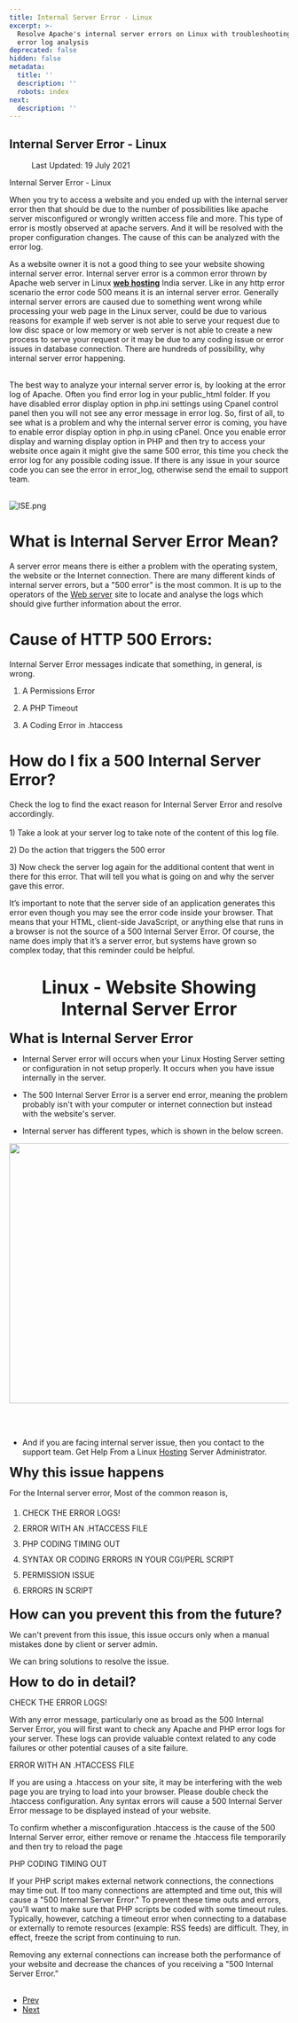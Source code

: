 ```yaml
---
title: Internal Server Error - Linux
excerpt: >-
  Resolve Apache's internal server errors on Linux with troubleshooting tips and
  error log analysis
deprecated: false
hidden: false
metadata:
  title: ''
  description: ''
  robots: index
next:
  description: ''
---
```

<div class="page-header">
<h2 itemprop="headline">
Internal Server Error - Linux </h2>
</div>
<dl class="article-info muted">
<dt class="article-info-term">
</dt>
<dd class="modified">
<span class="icon-calendar" aria-hidden="true"></span>
<time datetime="2021-07-19T12:22:37+00:00" itemprop="dateModified">
Last Updated: 19 July 2021 </time>
</dd>
</dl>
<div itemprop="articleBody">
<div dir="ltr">Internal Server Error - Linux</div>
<p> </p>
<p>When you try to access a website and you ended up with the internal server error then that should be due to the number of possibilities like apache server misconfigured or wrongly written access file and more. This type of error is mostly observed at apache servers. And it will be resolved with the proper configuration changes. The cause of this can be analyzed with the error log.</p>
<p> </p>
<p dir="ltr">As a website owner it is not a good thing to see your website showing internal server error. Internal server error is a common error thrown by Apache web server in Linux <a href="https://www.hostingraja.in/"><strong>web hosting</strong></a> India server. Like in any http error scenario the error code 500 means  it is an internal server error. Generally internal server errors are caused due to something went wrong while processing your web page in the Linux server, could be due to various reasons for example if web server is not able to serve your request due to low disc space or low memory or web server is not able to create a new process to serve your request or it may be due to any coding issue or error issues in database connection. There are hundreds of possibility, why internal server error happening.<br/><br/></p>
<p dir="ltr">The best way to analyze your internal server error is, by looking at the error log of Apache. Often you find error log in your public_html folder. If you have disabled error display option in php.ini settings using Cpanel control panel then you will not see any error message in error log. So, first of all,  to see what is a problem and why the internal server error is coming, you have to enable error display option in php.in using cPanel. Once you enable error display and warning display option in PHP and then try to access your website once again it might give the same 500 error, this time you check the error log for any possible coding issue.  If there is any issue in your source code you can see the error in error_log, otherwise send the email to support team.<br/><br/></p>
<p dir="ltr"><img src="https://image.hostingraja.in/images/internal-server-error-linux-hosting-plans.png" alt="ISE.png" border="0" /></p>
<div style="text-align: center;"> </div>
<h1 dir="ltr">What is Internal Server Error Mean?</h1>
<p dir="ltr">A server error means there is either a problem with the operating system, the website or the Internet connection. There are many different kinds of internal server errors, but a "500 error" is the most common. It is up to the operators of the <a href="https://www.hostingraja.in/server/dedicated-servers/" target="_blank" rel="noopener noreferrer">Web server</a> site to locate and analyse the logs which should give further information about the error.</p>
<h1 dir="ltr"> </h1>
<h1 dir="ltr">Cause of HTTP 500 Errors:</h1>
<p dir="ltr">Internal Server Error messages indicate that something, in general, is wrong.</p>
<ol>
<li dir="ltr">
<p dir="ltr">A Permissions Error</p>
</li>
<li dir="ltr">
<p dir="ltr">A PHP Timeout</p>
</li>
<li dir="ltr">
<p dir="ltr">A Coding Error in .htaccess</p>
</li>
</ol>
<h1 dir="ltr"> </h1>
<h1 dir="ltr">How do I fix a 500 Internal Server Error?</h1>
<p dir="ltr">Check the log to find the exact reason for Internal Server Error and resolve accordingly.<br/><br/>1) Take a look at your server log to take note of the content of this log file.</p>
<p dir="ltr">2) Do the action that triggers the 500 error</p>
<p dir="ltr">3) Now check the server log again for the additional content that went in there for this error. That will tell you what is going on and why the server gave this error.</p>
<p style="text-align: left;">It’s important to note that the server side of an application generates this error even though you may see the error code inside your browser. That means that your HTML, client-side JavaScript, or anything else that runs in a browser is not the source of a 500 Internal Server Error. Of course, the name does imply that it’s a server error, but systems have grown so complex today, that this reminder could be helpful.</p>
<h1 dir="ltr" style="text-align: center;"><span style="font-size: xx-large;"><strong>Linux - Website Showing Internal Server Error </strong></span></h1>
<p> </p>
<p dir="ltr"><span style="font-size: x-large;"><strong>What is  Internal Server Error</strong></span></p>
<p> </p>
<ul>
<li dir="ltr">
<p dir="ltr">Internal Server error will occurs when your Linux Hosting Server setting or configuration in not setup properly. It occurs when you have issue internally in the server.</p>
</li>
</ul>
<p> </p>
<ul>
<li dir="ltr">
<p dir="ltr">The 500 Internal Server Error is a server end error, meaning the problem probably isn't with your computer or internet connection but instead with the website's server.</p>
</li>
</ul>
<p> </p>
<ul>
<li dir="ltr">
<p dir="ltr">Internal server has different types, which is shown in the below screen.</p>
</li>
</ul>
<p> </p>
<p dir="ltr"><img style="display: block; margin-left: auto; margin-right: auto;" src="https://lh3.googleusercontent.com/krvHWM5m0gFisvsVXIYGcSDXT1JueIbl7QD7DEUU952YX-uHQlFw_4zujHCE8tFaeL3W_hFesIsQIAIR38W7opO8qGwbYLARJ1x0E-9VRmuLI5DFh01Jkedz9fpsQquXIOju-t-R" width="557" height="469" border="0" /></p>
<p><br/><br/></p>
<ul>
<li dir="ltr">
<p dir="ltr">And if you are facing internal server issue, then you contact to the support team. Get Help From a Linux <a href="https://www.hostingraja.in/">Hosting</a> Server Administrator.</p>
</li>
</ul>
<p> </p>
<p dir="ltr"><span style="font-size: x-large;"><strong>Why this issue happens  </strong>   </span></p>
<p dir="ltr">For the Internal server error, Most of the common reason is,</p>
<ol>
<li dir="ltr" style="line-height: 2;">CHECK THE ERROR LOGS!</li>
<li style="line-height: 2;">ERROR WITH AN .HTACCESS FILE </li>
<li style="line-height: 2;">PHP CODING TIMING OUT</li>
<li style="line-height: 2;">SYNTAX OR CODING ERRORS IN YOUR CGI/PERL SCRIPT</li>
<li style="line-height: 2;">PERMISSION ISSUE</li>
<li style="line-height: 2;">ERRORS IN SCRIPT</li>
</ol>
<p> </p>
<p dir="ltr"><span style="font-size: x-large;"><strong>How can you prevent this from the future?</strong></span></p>
<p> </p>
<p dir="ltr">We can't prevent from this issue, this issue occurs only when a manual mistakes done by client or server admin.</p>
<p dir="ltr">We can bring solutions to resolve the issue.</p>
<p> </p>
<p dir="ltr"><span style="font-size: x-large;"><strong>How to do in detail?</strong></span></p>
<p> </p>
<p dir="ltr">CHECK THE ERROR LOGS!</p>
<p> </p>
<p dir="ltr">With any error message, particularly one as broad as the 500 Internal Server Error, you will first want to check any Apache and PHP error logs for your server. These logs can provide valuable context related to any code failures or other potential causes of a site failure.</p>
<p> </p>
<p dir="ltr">ERROR WITH AN .HTACCESS FILE</p>
<p> </p>
<p dir="ltr">If you are using a .htaccess on your site, it may be interfering with the web page you are trying to load into your browser. Please double check the .htaccess configuration. Any syntax errors will cause a 500 Internal Server Error message to be displayed instead of your website.</p>
<p> </p>
<p dir="ltr">To confirm whether a misconfiguration .htaccess is the cause of the 500 Internal Server error, either remove or rename the .htaccess file temporarily and then try to reload the page</p>
<p> </p>
<p dir="ltr">PHP CODING TIMING OUT</p>
<p> </p>
<p dir="ltr">If your PHP script makes external network connections, the connections may time out. If too many connections are attempted and time out, this will cause a "500 Internal Server Error." To prevent these time outs and errors, you'll want to make sure that PHP scripts be coded with some timeout rules. Typically, however, catching a timeout error when connecting to a database or externally to remote resources (example: RSS feeds) are difficult. They, in effect, freeze the script from continuing to run.</p>
<p> </p>
<p dir="ltr">Removing any external connections can increase both the performance of your website and decrease the chances of you receiving a "500 Internal Server Error."<br/><br/></p> </div>
<ul class="pager pagenav">
<li class="previous">
<a class="hasTooltip" title="How to Open Port in Linux" aria-label="Previous article: How to Open Port in Linux" href="/docs/how-to-open-port-in-linux" rel="prev">
<span class="icon-chevron-left" aria-hidden="true"></span> <span aria-hidden="true">Prev</span> </a>
</li>
<li class="next">
<a class="hasTooltip" title="Website is not opening or Having problem in visiting the website" aria-label="Next article: Website is not opening or Having problem in visiting the website" href="/docs/website-is-not-opening-or-having-problem-in-visiting-the-website" rel="next">
<span aria-hidden="true">Next</span> <span class="icon-chevron-right" aria-hidden="true"></span> </a>
</li>
</ul>
</div>